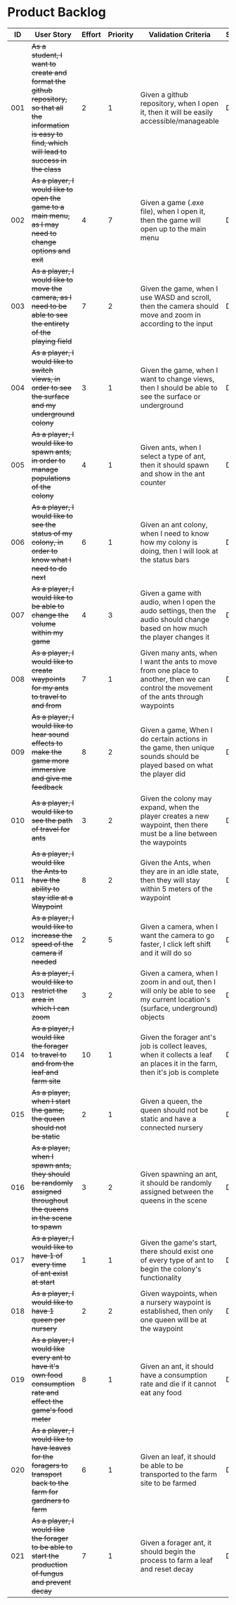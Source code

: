 # Product Backlog

| ID | User Story | Effort | Priority | Validation Criteria | Status |
|----|------------|--------|----------|---------------------|--------|
| 001 | ~~As a student, I want to create and format the github repository, so that all the information is easy to find, which will lead to success in the class~~ | 2 | 1 | Given a github repository, when I open it, then it will be easily accessible/manageable | Done |
| 002 | ~~As a player, I would like to open the game to a main menu, as I may need to change options and exit~~ | 4 | 7 | Given a game (.exe file), when I open it, then the game will open up to the main menu | Done |
| 003 | ~~As a player, I would like to move the camera, as I need to be able to see the entirety of the playing field~~ | 7 | 2 | Given the game, when I use WASD and scroll, then the camera should move and zoom in according to the input | Done |
| 004 | ~~As a player, I would like to switch views, in order to see the surface and my underground colony~~ | 3 | 1 | Given the game, when I want to change views, then I should be able to see the surface or underground | Done | 
| 005 | ~~As a player, I would like to spawn ants, in order to manage populations of the colony~~ | 4 | 1 | Given ants, when I select a type of ant, then it should spawn and show in the ant counter | Done |
| 006 | ~~As a player, I would like to see the status of my colony, in order to know what I need to do next~~ | 6 | 1 | Given an ant colony, when I need to know how my colony is doing, then I will look at the status bars | Done |
| 007 | ~~As a player, I would like to be able to change the volume within my game~~ | 4 | 3 | Given a game with audio, when I open the audo settings, then the audio should change based on how much the player changes it | Done |
| 008 | ~~As a player, I would like to create waypoints for my ants to travel to and from~~ | 7 | 1 | Given many ants, when I want the ants to move from one place to another, then we can control the movement of the ants through waypoints | Done | 
| 009 | ~~As a player, I would like to hear sound effects to make the game more immersive and give me feedback~~ | 8 | 2 | Given a game, When I do certain actions in the game, then unique sounds should be played based on what the player did | Done |
| 010 | ~~As a player, I would like to see the path of travel for ants~~ | 3 | 2 | Given the colony may expand, when the player creates a new waypoint, then there must be a line between the waypoints | Done | 
| 011 | ~~As a player, I would like the Ants to have the ability to stay idle at a Waypoint~~ | 8 | 2 | Given the Ants, when they are in an idle state, then they will stay within 5 meters of the waypoint | Done |
| 012 | ~~As a player, I would like to increase the speed of the camera if needed~~ | 2 | 5 | Given a camera, when I want the camera to go faster, I click left shift and it will do so | Done | 
| 013 | ~~As a player, I would like to restrict the area in which I can zoom~~ | 3 | 2 | Given a camera, when I zoom in and out, then I will only be able to see my current location's (surface, underground) objects | Done | 
| 014 | ~~As a player, I would like the forager to travel to and from the leaf and farm site~~ | 10 | 1 | Given the forager ant's job is collect leaves, when it collects a leaf an places it in the farm, then it's job is complete | Done |
| 015 | ~~As a player, when I start the game, the queen should not be static~~ | 2 | 1 | Given a queen, the queen should not be static and have a connected nursery | Done | 
| 016 | ~~As a player, when I spawn ants, they should be randomly assigned throughout the queens in the scene to spawn~~ | 3 | 2 | Given spawning an ant, it should be randomly assigned between the queens in the scene | Done | 
| 017 | ~~As a player, I would like to have 1 of every time of ant exist at start~~ | 1 | 1 | Given the game's start, there should exist one of every type of ant to begin the colony's functionality | Done | 
| 018 | ~~As a player, I would like to have 1 queen per nursery~~ | 2 | 2 | Given waypoints, when a nursery waypoint is established, then only one queen will be at the waypoint | Done |
| 019 | ~~As a player, I would like every ant to have it's own food consumption rate and effect the game's food meter~~ | 8 | 1 | Given an ant, it should have a consumption rate and die if it cannot eat any food | Done |
| 020 | ~~As a player, I would like to have leaves for the foragers to transport back to the farm for gardners to farm~~ | 6 | 1 | Given an leaf, it should be able to be transported to the farm site to be farmed | Done | 
| 021 | ~~As a player, I would like the forager to be able to start the production of fungus and prevent decay~~ | 7 | 1 | Given a forager ant, it should begin the process to farm a leaf and reset decay | Done | 
